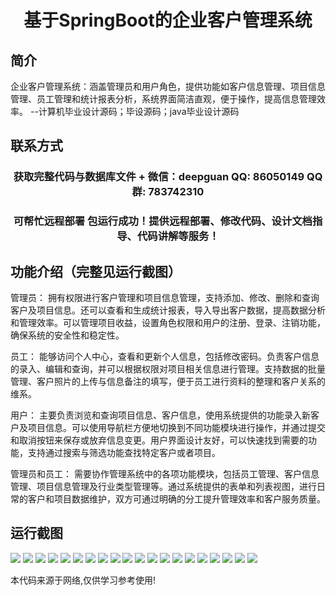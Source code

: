 <p><h1 align="center">基于SpringBoot的企业客户管理系统</h1></p>

## 简介
企业客户管理系统：涵盖管理员和用户角色，提供功能如客户信息管理、项目信息管理、员工管理和统计报表分析，系统界面简洁直观，便于操作，提高信息管理效率。    --计算机毕业设计源码；毕设源码；java毕业设计源码


## 联系方式
<p><h3 align="center">获取完整代码与数据库文件 + 微信：deepguan QQ: 86050149 QQ群: 783742310</h3></p>
<p><h3 align="center">可帮忙远程部署 包运行成功！提供远程部署、修改代码、设计文档指导、代码讲解等服务！</h3></p>

## 功能介绍（完整见运行截图）
管理员： 拥有权限进行客户管理和项目信息管理，支持添加、修改、删除和查询客户及项目信息。还可以查看和生成统计报表，导入导出客户数据，提高数据分析和管理效率。可以管理项目收益，设置角色权限和用户的注册、登录、注销功能，确保系统的安全性和稳定性。

员工： 能够访问个人中心，查看和更新个人信息，包括修改密码。负责客户信息的录入、编辑和查询，并可以根据权限对项目相关信息进行管理。支持数据的批量管理、客户照片的上传与信息备注的填写，便于员工进行资料的整理和客户关系的维系。

用户： 主要负责浏览和查询项目信息、客户信息，使用系统提供的功能录入新客户及项目信息。可以使用导航栏方便地切换到不同功能模块进行操作，并通过提交和取消按钮来保存或放弃信息变更。用户界面设计友好，可以快速找到需要的功能，支持通过搜索与筛选功能查找特定客户或者项目。

管理员和员工： 需要协作管理系统中的各项功能模块，包括员工管理、客户信息管理、项目信息管理及行业类型管理等。通过系统提供的表单和列表视图，进行日常的客户和项目数据维护，双方可通过明确的分工提升管理效率和客户服务质量。


## 运行截图
![](https://bs-1329754181.cos.ap-shanghai.myqcloud.com/spring/EnterpriseCustomerManagementSystem/img/001.jpg)
![](https://bs-1329754181.cos.ap-shanghai.myqcloud.com/spring/EnterpriseCustomerManagementSystem/img/002.jpg)
![](https://bs-1329754181.cos.ap-shanghai.myqcloud.com/spring/EnterpriseCustomerManagementSystem/img/003.jpg)
![](https://bs-1329754181.cos.ap-shanghai.myqcloud.com/spring/EnterpriseCustomerManagementSystem/img/004.jpg)
![](https://bs-1329754181.cos.ap-shanghai.myqcloud.com/spring/EnterpriseCustomerManagementSystem/img/005.jpg)
![](https://bs-1329754181.cos.ap-shanghai.myqcloud.com/spring/EnterpriseCustomerManagementSystem/img/006.jpg)
![](https://bs-1329754181.cos.ap-shanghai.myqcloud.com/spring/EnterpriseCustomerManagementSystem/img/007.jpg)
![](https://bs-1329754181.cos.ap-shanghai.myqcloud.com/spring/EnterpriseCustomerManagementSystem/img/008.jpg)
![](https://bs-1329754181.cos.ap-shanghai.myqcloud.com/spring/EnterpriseCustomerManagementSystem/img/009.jpg)
![](https://bs-1329754181.cos.ap-shanghai.myqcloud.com/spring/EnterpriseCustomerManagementSystem/img/010.jpg)
![](https://bs-1329754181.cos.ap-shanghai.myqcloud.com/spring/EnterpriseCustomerManagementSystem/img/011.jpg)
![](https://bs-1329754181.cos.ap-shanghai.myqcloud.com/spring/EnterpriseCustomerManagementSystem/img/012.jpg)
![](https://bs-1329754181.cos.ap-shanghai.myqcloud.com/spring/EnterpriseCustomerManagementSystem/img/013.jpg)
![](https://bs-1329754181.cos.ap-shanghai.myqcloud.com/spring/EnterpriseCustomerManagementSystem/img/014.jpg)
![](https://bs-1329754181.cos.ap-shanghai.myqcloud.com/spring/EnterpriseCustomerManagementSystem/img/015.jpg)
![](https://bs-1329754181.cos.ap-shanghai.myqcloud.com/spring/EnterpriseCustomerManagementSystem/img/016.jpg)
![](https://bs-1329754181.cos.ap-shanghai.myqcloud.com/spring/EnterpriseCustomerManagementSystem/img/017.jpg)
![](https://bs-1329754181.cos.ap-shanghai.myqcloud.com/spring/EnterpriseCustomerManagementSystem/img/018.jpg)
![](https://bs-1329754181.cos.ap-shanghai.myqcloud.com/spring/EnterpriseCustomerManagementSystem/img/019.jpg)
![](https://bs-1329754181.cos.ap-shanghai.myqcloud.com/spring/EnterpriseCustomerManagementSystem/img/020.jpg)

<p>本代码来源于网络,仅供学习参考使用!</p>
